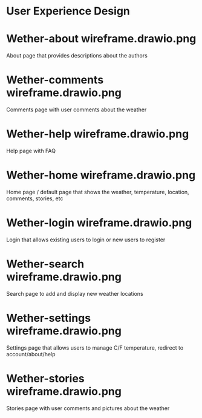# User Experience Design

# Wether-about wireframe.drawio.png

About page that provides descriptions about the authors

# Wether-comments wireframe.drawio.png

Comments page with user comments about the weather

# Wether-help wireframe.drawio.png

Help page with FAQ

# Wether-home wireframe.drawio.png

Home page / default page that shows the weather, temperature, location, comments, stories, etc

# Wether-login wireframe.drawio.png

Login that allows existing users to login or new users to register

# Wether-search wireframe.drawio.png

Search page to add and display new weather locations

# Wether-settings wireframe.drawio.png

Settings page that allows users to manage C/F temperature, redirect to account/about/help

# Wether-stories wireframe.drawio.png

Stories page with user comments and pictures about the weather 
